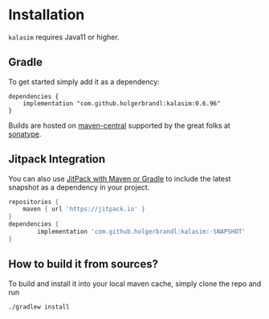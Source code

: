 # Installation

`kalasim` requires Java11 or higher.

## Gradle

To get started simply add it as a dependency:
```
dependencies {
    implementation "com.github.holgerbrandl:kalasim:0.6.96"
}
```

Builds are hosted on [maven-central](https://search.maven.org/search?q=a:kalasim) supported by the great folks at [sonatype](https://www.sonatype.com/).

## Jitpack Integration

You can also use [JitPack with Maven or Gradle](https://jitpack.io/#holgerbrandl/kalasim) to include the latest snapshot as a dependency in your project.

```groovy
repositories {
    maven { url 'https://jitpack.io' }
}
dependencies {
        implementation 'com.github.holgerbrandl:kalasim:-SNAPSHOT'
}
```

## How to build it from sources?

To build and install it into your local maven cache, simply clone the repo and run
```bash
./gradlew install
```